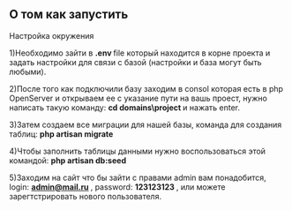 ## О том как запустить

Настройка окружения


1)Необходимо зайти в <strong> .env </strong> file  который находится в корне проекта и
 задать настройки для связи с базой (настройки и база могут быть любыми).

2)После того как подключили базу заходим в consol которая есть в php OpenServer и 
 открываем ее с указание пути на вашь проест, нужно написать такую команду: <strong> cd domains\project </strong>  и нажать enter.

3)Затем создаем все миграции для нашей базы, команда для создания таблиц: <strong> php artisan migrate </strong> 

4)Чтобы заполнить таблицы данными нужно воспользоваться этой командой: <strong> php artisan db:seed </strong>  

5)Заходим на сайт что бы зайти с правами admin вам понадобится, login: <strong> admin@mail.ru </strong> , password: <strong> 123123123 </strong> , 
 или можете зарегтстрировать нового пользователя.
